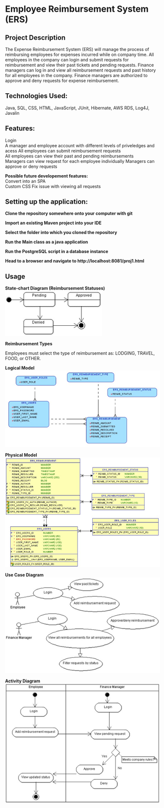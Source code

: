 # Employee Reimbursement System (ERS)

## Project Description
The Expense Reimbursement System (ERS) will manage the process of reimbursing employees for expenses incurred while on company time. All employees in the company can login and submit requests for reimbursement and view their past tickets and pending requests. Finance managers can log in and view all reimbursement requests and past history for all employees in the company. Finance managers are authorized to approve and deny requests for expense reimbursement.

## Technologies Used:  
  Java, 
  SQL, 
  CSS, 
  HTML, 
  JavaScript, 
  JUnit, 
  Hibernate, 
  AWS RDS, 
  Log4J, 
  Javalin

## Features:  
  Login  
  A manager and employee account with different levels of priveledges and acess
  All employees can submit reimbursement requests  
  All employees can view their past and pending reimbursements  
  Managers can view request for each employee individually
  Managers can approve or deny requests  

**Possible future developement features:**  
  Convert into an SPA  
  Custom CSS
  Fix issue with viewing all requests

## Setting up the application:

**Clone the repository somewhere onto your computer with git**  

**Import an existing Maven project into your IDE**  

**Select the folder into which you cloned the repository**  

**Run the Main class as a java application**  

**Run the PostgreSQL script in a database instance**  

**Head to a browser and navigate to http://localhost:8081/proj1.html**  


## Usage


**State-chart Diagram (Reimbursement Statuses)** 
![](./imgs/state-chart.jpg)

**Reimbursement Types**

Employees must select the type of reimbursement as: LODGING, TRAVEL, FOOD, or OTHER.

**Logical Model**
![](./imgs/logical.jpg)

**Physical Model**
![](./imgs/physical.jpg)

**Use Case Diagram**
![](./imgs/use-case.jpg)

**Activity Diagram**
![](./imgs/activity.jpg)

